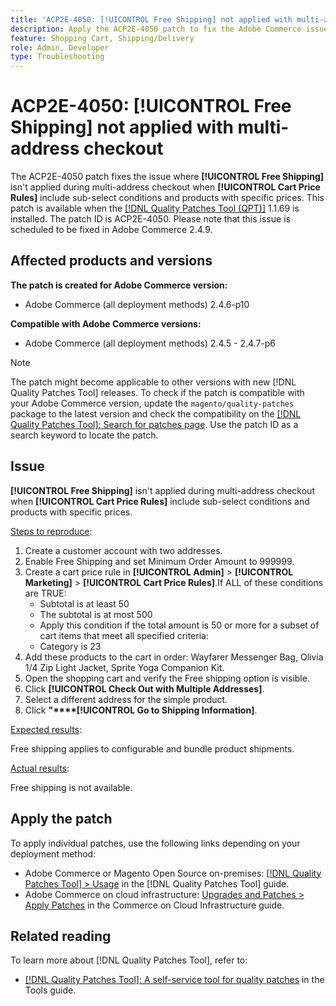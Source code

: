 ```yaml
---
title: 'ACP2E-4050: [!UICONTROL Free Shipping] not applied with multi-address checkout'
description: Apply the ACP2E-4050 patch to fix the Adobe Commerce issue where [!UICONTROL Free Shipping] isn't applied during multi-address checkout when [!UICONTROL Cart Price Rules] include sub-select conditions and products with specific prices.
feature: Shopping Cart, Shipping/Delivery
role: Admin, Developer
type: Troubleshooting 
---
```


# ACP2E-4050: **[!UICONTROL Free Shipping]** not applied with multi-address checkout

The ACP2E-4050 patch fixes the issue where **[!UICONTROL Free Shipping]** isn't applied during multi-address checkout when **[!UICONTROL Cart Price Rules]** include sub-select conditions and products with specific prices. This patch is available when the [[!DNL Quality Patches Tool (QPT)]](/help/tools/quality-patches-tool/quality-patches-tool-to-self-serve-quality-patches.md) 1.1.69 is installed. The patch ID is ACP2E-4050. Please note that this issue is scheduled to be fixed in Adobe Commerce 2.4.9.

## Affected products and versions

**The patch is created for Adobe Commerce version:**

* Adobe Commerce (all deployment methods) 2.4.6-p10

**Compatible with Adobe Commerce versions:**

* Adobe Commerce (all deployment methods) 2.4.5 - 2.4.7-p6

>[!NOTE]
>
>The patch might become applicable to other versions with new [!DNL Quality Patches Tool] releases. To check if the patch is compatible with your Adobe Commerce version, update the `magento/quality-patches` package to the latest version and check the compatibility on the [[!DNL Quality Patches Tool]: Search for patches page](https://experienceleague.adobe.com/tools/commerce-quality-patches/index.html). Use the patch ID as a search keyword to locate the patch.

## Issue

**[!UICONTROL Free Shipping]** isn't applied during multi-address checkout when **[!UICONTROL Cart Price Rules]** include sub-select conditions and products with specific prices.

<u>Steps to reproduce</u>:

1. Create a customer account with two addresses.
1. Enable Free Shipping and set Minimum Order Amount to 999999.
1. Create a cart price rule in **[!UICONTROL Admin]** > **[!UICONTROL Marketing]** > **[!UICONTROL Cart Price Rules]**.If ALL of these conditions are TRUE:
   * Subtotal is at least 50
   * The subtotal is at most 500
   * Apply this condition if the total amount is 50 or more for a subset of cart items that meet all specified criteria:
   * Category is 23
1. Add these products to the cart in order: Wayfarer Messenger Bag, Olivia 1/4 Zip Light Jacket, Sprite Yoga Companion Kit.
1. Open the shopping cart and verify the Free shipping option is visible.
1. Click **[!UICONTROL Check Out with Multiple Addresses]**.
1. Select a different address for the simple product.
1. Click **"****[!UICONTROL Go to Shipping Information]**.

<u>Expected results</u>:

Free shipping applies to configurable and bundle product shipments.

<u>Actual results</u>:

Free shipping is not available.

## Apply the patch

To apply individual patches, use the following links depending on your deployment method:

* Adobe Commerce or Magento Open Source on-premises: [[!DNL Quality Patches Tool] > Usage](/help/tools/quality-patches-tool/usage.md) in the [!DNL Quality Patches Tool] guide.
* Adobe Commerce on cloud infrastructure: [Upgrades and Patches > Apply Patches](https://experienceleague.adobe.com/docs/commerce-cloud-service/user-guide/develop/upgrade/apply-patches.html) in the Commerce on Cloud Infrastructure guide.

## Related reading

To learn more about [!DNL Quality Patches Tool], refer to:

* [[!DNL Quality Patches Tool]: A self-service tool for quality patches](/help/tools/quality-patches-tool/quality-patches-tool-to-self-serve-quality-patches.md) in the Tools guide.
